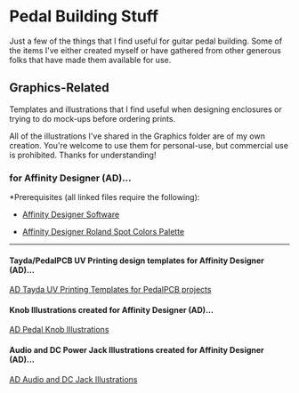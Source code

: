 # Pedal Building Stuff

Just a few of the things that I find useful for guitar pedal building. Some of the items I've either created myself or have gathered from other generous folks that have made them available for use.

## Graphics-Related

Templates and illustrations that I find useful when designing enclosures or trying to do mock-ups before ordering prints.

All of the illustrations I've shared in the Graphics folder are of my own creation. You're welcome to use them for personal-use, but commercial use is prohibited. Thanks for understanding!

### for Affinity Designer (AD)...
*Prerequisites (all linked files require the following):

<ul>
<li>

[Affinity Designer Software](https://affinity.serif.com/en-gb/)

</li>
<li>

[Affinity Designer Roland Spot Colors Palette](https://github.com/brettcoppolo/PedalBuildingStuff/blob/main/UV%20Printing%20Templates%20-%20Affinity%20Designer/Prerequisites/Roland%20Color%20System%20Library%20(spots).afpalette)

</li>
</ul>

<hr/>

#### Tayda/PedalPCB UV Printing design templates for Affinity Designer (AD)...

[AD Tayda UV Printing Templates for PedalPCB projects](https://github.com/brettcoppolo/PedalBuildingStuff/tree/main/UV%20Printing%20Templates%20-%20Affinity%20Designer)

#### Knob Illustrations created for Affinity Designer (AD)...

[AD Pedal Knob Illustrations](https://github.com/brettcoppolo/PedalBuildingStuff/tree/main/Graphics/Pedal%20Hardware/Knobs)

#### Audio and DC Power Jack Illustrations created for Affinity Designer (AD)...

[AD Audio and DC Jack Illustrations](https://github.com/brettcoppolo/PedalBuildingStuff/tree/main/Graphics/Pedal%20Hardware/Jacks)

